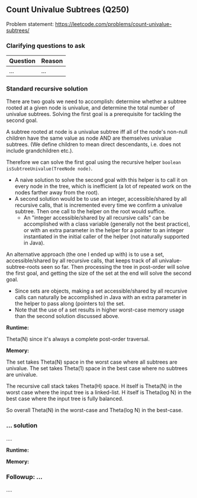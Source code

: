 ## Count Univalue Subtrees (Q250)

Problem statement: https://leetcode.com/problems/count-univalue-subtrees/

### Clarifying questions to ask

| Question | Reason |
| --- | --- |
| ... | ... |

### Standard recursive solution

There are two goals we need to accomplish: determine whether a subtree rooted at a given node is univalue, and determine the total number of univalue subtrees. Solving the first goal is a prerequisite for tackling the second goal.

A subtree rooted at node is a univalue subtree iff all of the node's non-null children have the same value as node AND are themselves univalue subtrees. (We define children to mean direct descendants, i.e. does not include grandchildren etc.).

Therefore we can solve the first goal using the recursive helper `boolean isSubtreeUnivalue(TreeNode node)`.
- A naive solution to solve the second goal with this helper is to call it on every node in the tree, which is inefficient (a lot of repeated work on the nodes farther away from the root).
- A second solution would be to use an integer, accessible/shared by all recursive calls, that is incremented every time we confirm a univalue subtree. Then one call to the helper on the root would suffice.
    - An "integer accessible/shared by all recursive calls" can be accomplished with a class variable (generally not the best practice), or with an extra parameter in the helper for a pointer to an integer instantiated in the initial caller of the helper (not naturally supported in Java).

An alternative approach (the one I ended up with) is to use a set, accessible/shared by all recursive calls, that keeps track of all univalue-subtree-roots seen so far. Then processing the tree in post-order will solve the first goal, and getting the size of the set at the end will solve the second goal.
- Since sets are objects, making a set accessible/shared by all recursive calls can naturally be accomplished in Java with an extra parameter in the helper to pass along (pointers to) the set.
- Note that the use of a set results in higher worst-case memory usage than the second solution discussed above.


**Runtime:**

Theta(N) since it's always a complete post-order traversal.

**Memory:**

The set takes Theta(N) space in the worst case where all subtrees are univalue. The set takes Theta(1) space in the best case where no subtrees are univalue.

The recursive call stack takes Theta(H) space. H itself is Theta(N) in the worst case where the input tree is a linked-list. H itself is Theta(log N) in the best case where the input tree is fully balanced.

So overall Theta(N) in the worst-case and Theta(log N) in the best-case.


### ... solution

....

**Runtime:**

**Memory:**


### Followup: ...

....
